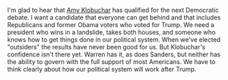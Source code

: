 I'm glad to hear that <a href="https://twitter.com/amyklobuchar/status/1187374005906542592">Amy Klobuchar</a> has qualified for the next Democratic debate. I want a candidate that everyone can get behind and that includes Republicans and former Obama voters who voted for Trump. We need a president who wins in a landslide, takes both houses, and someone who knows how to get things done in our political system. When we've elected "outsiders" the results have never been good for us. But Klobuchar's confidence isn't there yet. Warren has it, as does Sanders, but neither has the ability to govern with the full support of most Americans. We have to think clearly about how our political system will work after Trump. 
